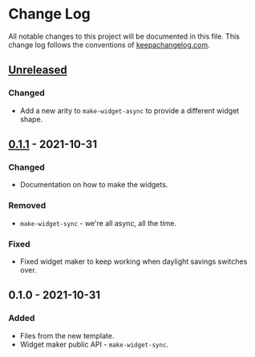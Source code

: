 # Change Log
All notable changes to this project will be documented in this file. This change log follows the conventions of [keepachangelog.com](http://keepachangelog.com/).

## [Unreleased]
### Changed
- Add a new arity to `make-widget-async` to provide a different widget shape.

## [0.1.1] - 2021-10-31
### Changed
- Documentation on how to make the widgets.

### Removed
- `make-widget-sync` - we're all async, all the time.

### Fixed
- Fixed widget maker to keep working when daylight savings switches over.

## 0.1.0 - 2021-10-31
### Added
- Files from the new template.
- Widget maker public API - `make-widget-sync`.

[Unreleased]: https://github.com/your-name/lab4/compare/0.1.1...HEAD
[0.1.1]: https://github.com/your-name/lab4/compare/0.1.0...0.1.1
